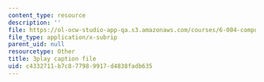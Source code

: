 ```yaml
---
content_type: resource
description: ''
file: https://ol-ocw-studio-app-qa.s3.amazonaws.com/courses/6-004-computation-structures-spring-2017/c4332711b7c877989917d4838fadb635_Z8jR--1_2e4.srt
file_type: application/x-subrip
parent_uid: null
resourcetype: Other
title: 3play caption file
uid: c4332711-b7c8-7798-9917-d4838fadb635
---
```

